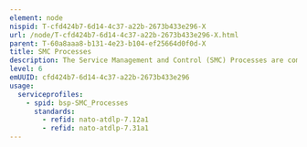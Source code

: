 ```yaml
---
element: node
nispid: T-cfd424b7-6d14-4c37-a22b-2673b433e296-X
url: /node/T-cfd424b7-6d14-4c37-a22b-2673b433e296-X.html
parent: T-60a8aaa8-b131-4e23-b104-ef25664d0f0d-X
title: SMC Processes
description: The Service Management and Control (SMC) Processes are composed of a collection of business processes that are implemented and executed to support the coherent management of components in a service-enabled Communications and Information Systems (CIS) environment.
level: 6
emUUID: cfd424b7-6d14-4c37-a22b-2673b433e296
usage:
  serviceprofiles:
    - spid: bsp-SMC_Processes
      standards:
        - refid: nato-atdlp-7.12a1
        - refid: nato-atdlp-7.31a1
---
```

